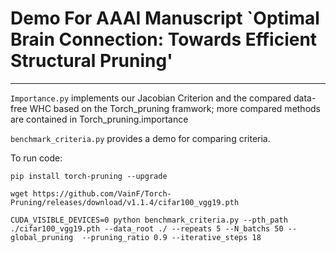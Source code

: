 # Demo For AAAI Manuscript `Optimal Brain Connection: Towards Efficient Structural Pruning'

---

`Importance.py` implements our Jacobian Criterion and the compared data-free WHC based on the Torch_pruning framwork; more compared methods are contained in Torch_pruning.importance

`benchmark_criteria.py` provides a demo for comparing criteria.


To run code:

```
pip install torch-pruning --upgrade

wget https://github.com/VainF/Torch-Pruning/releases/download/v1.1.4/cifar100_vgg19.pth

CUDA_VISIBLE_DEVICES=0 python benchmark_criteria.py --pth_path ./cifar100_vgg19.pth --data_root ./ --repeats 5 --N_batchs 50 --global_pruning  --pruning_ratio 0.9 --iterative_steps 18 
```
